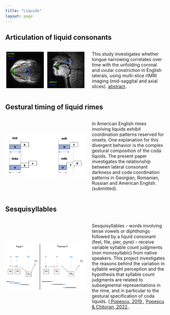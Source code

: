 ```yaml
---
title: "Liquids"
layout: page
---
```


## Articulation of liquid consonants

<div style="display: flex; align-items: center;">
    <img src="https://github.com/anisiapopescu/anisiapopescu.github.io/blob/master/ROI_site.png" alt="Your Image" style="width: 50%; margin-right: 20px;">
    <p>This study investigates whether tongue narrowing correlates over time with the unfolding coronal and uvular constriction in English laterals, using multi-slice rtMRI imaging (mid-saggital and axial slices). <a href="./Popescu_etal2022_Labphon18.pdf" target="_blank">abstract</a>.</p>
</div>


## Gestural timing of liquid rimes

<div style="display: flex; align-items: center;">
    <img src="./coord.jpg" alt="Your Image" style="width: 50%; margin-right: 20px;">
    <p>In American English rimes involving liquids exhibit coordination patterns reserved for onsets. One explanation for this divergent behavior is the complex gestural composition of the coda liquids. The present paper investigates the relationship between lateral consonant darkness and coda coordination patterns in Georgian, Romanian, Russian and American English. (submitted).</p>
</div>

## Sesquisyllables

<div style="display: flex; align-items: center;">
    <img src="./sequi_site.jpg" alt="Your Image" style="width: 50%; margin-right: 20px;">
    <p>Sesquisyllables - words involving tense vowels or diphthongs followed by a liquid consonant (feel, file, pier, pyre) - receive variable syllable count judgments (non monosyllabic) from native speakers. This project investigates the reasons behind the variation in syllable weight perception and the hypothesis that syllable count judgments are related to subsegmental representations in the rime, and in particular to the gestural specification of coda liquids. (<a href="CLS54_Proceedings.pdf" target="_blank"> Popescu, 2019 </a>, <a href="[./CLS54_Proceedings.pdf](https://www.journal-labphon.org/article/id/7681/)" target="_blank"> Popescu & Chitoran, 2022 </a>.</p>
</div>
